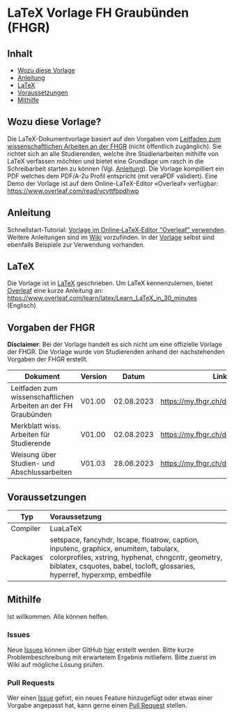 # LaTeX Vorlage FH Graubünden (FHGR) <!-- omit in toc -->

## Inhalt <!-- omit in toc -->

- [Wozu diese Vorlage](#wozu-diese-vorlage)
- [Anleitung](#anleitung)
- [LaTeX](#latex)
- [Voraussetzungen](#voraussetzungen)
- [Mithilfe](#mithilfe)

## Wozu diese Vorlage?
Die LaTeX-Dokumentvorlage basiert auf den Vorgaben vom [Leitfaden zum wissenschaftlichen Arbeiten an der FHGR](https://my.fhgr.ch/download/18740) (nicht öffentlich zugänglich). Sie richtet sich an alle Studierenden, welche ihre Studienarbeiten mithilfe von LaTeX verfassen möchten und bietet eine Grundlage um rasch in die Schreibarbeit starten zu können (Vgl. [Anleitung](#anleitung)). Die Vorlage kompilliert ein PDF welches dem PDF/A-2u Profil entspricht (mit veraPDF validiert). Eine Demo der Vorlage ist auf dem Online-LaTeX-Editor «Overleaf» verfügbar: https://www.overleaf.com/read/vcyttfbpdhwp

## Anleitung
Schnellstart-Tutorial: [Vorlage im Online‐LaTeX‐Editor "Overleaf" verwenden](https://github.com/giodi/Vorlage-FHGR/wiki/Vorlage-im-Online%E2%80%90LaTeX%E2%80%90Editor-%22Overleaf%22-verwenden#projekt-kopieren). 
Weitere Anleitungen sind im [Wiki](https://github.com/giodi/Vorlage-FHGR/wiki) vorzufinden. In der [Vorlage](https://www.overleaf.com/read/vcyttfbpdhwp) selbst sind ebenfalls Beispiele zur Verwendung vorhanden.

## LaTeX
Die Vorlage ist in [LaTeX](https://de.wikipedia.org/wiki/LaTeX) geschrieben. Um LaTeX kennenzulernen, bietet [Overleaf](https://www.overleaf.com) eine kurze Anleitung an: https://www.overleaf.com/learn/latex/Learn_LaTeX_in_30_minutes (Englisch)

## Vorgaben der FHGR
**Disclaimer**: Bei der Vorlage handelt es sich nicht um eine offizielle Vorlage der FHGR. Die Vorlage wurde von Studierenden anhand der nachstehenden Vorgaben der FHGR erstellt.

| Dokument                                                       | Version | Datum      | Link                              |
| -------------------------------------------------------------- | ------- | ---------- | --------------------------------- |
| Leitfaden zum wissenschaftlichen Arbeiten an der FH Graubünden | V01.00  | 02.08.2023 | https://my.fhgr.ch/download/18740 |
| Merkblatt wiss. Arbeiten für Studierende                       | V01.00  | 02.08.2023 | https://my.fhgr.ch/download/18742 |
| Weisung über Studien- und Abschlussarbeiten                    | V01.03  | 28.06.2023 | https://my.fhgr.ch/download/17597 |

## Voraussetzungen

| Typ      | Voraussetzung                                                                                                                                                                                                              |
| -------- | :------------------------------------------------------------------------------------------------------------------------------------------------------------------------------------------------------------------------- |
| Compiler | LuaLaTeX                                                                                                                                                                                                                   |
| Packages | setspace, fancyhdr, lscape, floatrow, caption, inputenc, graphicx, enumitem, tabularx, colorprofiles, xstring, hyphenat, chngcntr, geometry, biblatex, csquotes, babel, tocloft, glossaries, hyperref, hyperxmp, embedfile |

## Mithilfe
Ist willkommen. Alle können helfen.

### Issues <!-- omit in toc -->
Neue [Issues](https://github.com/giodi/Vorlage-FHGR/issues) können über GitHub [hier](https://github.com/giodi/Vorlage-FHGR/issues/new) erstellt werden. Bitte kurze Problembeschreibung mit erwartetem Ergebnis mitliefern. Bitte zuerst im Wiki auf mögliche Lösung prüfen.

### Pull Requests <!-- omit in toc -->
Wer einen [Issue](https://github.com/giodi/Vorlage-FHGR/issues) gefixt, ein neues Feature hinzugefügt oder etwas einer Vorgabe angepasst hat, kann gerne einen [Pull Request](https://github.com/giodi/Vorlage-FHGR/pulls) stellen.
